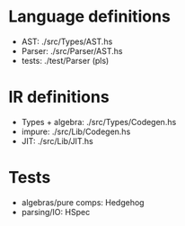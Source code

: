 # Language definitions

- AST: ./src/Types/AST.hs
- Parser: ./src/Parser/AST.hs
- tests: ./test/Parser (pls)

# IR definitions

- Types + algebra: ./src/Types/Codegen.hs
- impure: ./src/Lib/Codegen.hs
- JIT: ./src/Lib/JIT.hs

# Tests

- algebras/pure comps: Hedgehog
- parsing/IO: HSpec

